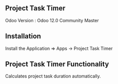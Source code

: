 Project Task Timer
------------------------------------

Odoo Version : Odoo 12.0 Community Master

Installation 
-------------------------------------
Install the Application => Apps -> Project Task Timer

Project Task Timer Functionality
---------------------------------------------

Calculates project task duration automatically.
